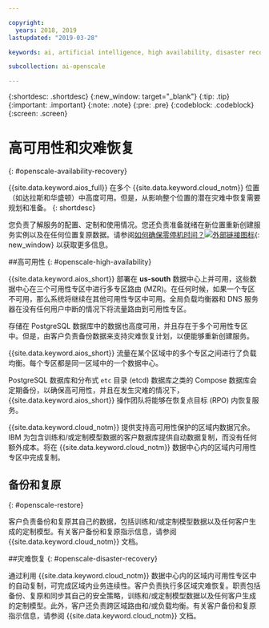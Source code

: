 ```yaml
---

copyright:
  years: 2018, 2019
lastupdated: "2019-03-28"

keywords: ai, artificial intelligence, high availability, disaster recovery, recovery, load-balancing, postgres

subcollection: ai-openscale

---
```


{:shortdesc: .shortdesc}
{:new_window: target="_blank"}
{:tip: .tip}
{:important: .important}
{:note: .note}
{:pre: .pre}
{:codeblock: .codeblock}
{:screen: .screen}

# 高可用性和灾难恢复
{: #openscale-availability-recovery}

{{site.data.keyword.aios_full}} 在多个 {{site.data.keyword.cloud_notm}} 位置（如达拉斯和华盛顿）中高度可用。但是，从影响整个位置的潜在灾难中恢复需要规划和准备。
{: shortdesc}

您负责了解服务的配置、定制和使用情况。您还负责准备就绪在新位置重新创建服务实例以及在任何位置复原数据。请参阅[如何确保零停机时间？![外部链接图标](../../icons/launch-glyph.svg "外部链接图标")](/docs/overview?topic=overview-zero-downtime#zero-downtime){: new_window} 以获取更多信息。

##高可用性 
{: #openscale-high-availability}

{{site.data.keyword.aios_short}} 部署在 **us-south** 数据中心上并可用，这些数据中心在三个可用性专区中进行多专区路由 (MZR)。在任何时候，如果一个专区不可用，那么系统将继续在其他可用性专区中可用。全局负载均衡器和 DNS 服务器在没有任何用户中断的情况下将流量路由到可用性专区。

存储在 PostgreSQL 数据库中的数据也高度可用，并且存在于多个可用性专区中。但是，由客户负责备份数据来支持灾难恢复计划，以便能够重新创建服务。

{{site.data.keyword.aios_short}} 流量在某个区域中的多个专区之间进行了负载均衡。每个专区都是同一区域中的一个数据中心。 

PostgreSQL 数据库和分布式 <code>etc</code> 目录 (etcd) 数据库之类的 Compose 数据库会定期备份，以确保高可用性，并且在发生灾难的情况下，{{site.data.keyword.aios_short}} 操作团队将能够在恢复点目标 (RPO) 内恢复服务。
 
{{site.data.keyword.cloud_notm}} 提供支持高可用性保护的区域内数据冗余。IBM 为包含训练和/或定制模型数据的客户数据库提供自动数据复制，而没有任何额外成本。将在 {{site.data.keyword.cloud_notm}} 数据中心内的区域内可用性专区中完成复制。
 
## 备份和复原
{: #openscale-restore}

客户负责备份和复原其自己的数据，包括训练和/或定制模型数据以及任何客户生成的定制模型。有关客户备份和复原指示信息，请参阅 {{site.data.keyword.cloud_notm}} 文档。
 
##灾难恢复
{: #openscale-disaster-recovery}

通过利用 {{site.data.keyword.cloud_notm}} 数据中心内的区域内可用性专区中的自动复制，可完成区域内业务连续性。客户负责执行多区域灾难恢复。职责包括备份、复原和同步其自己的安全策略，训练和/或定制模型数据以及任何客户生成的定制模型。此外，客户还负责跨区域路由和/或负载均衡。有关客户备份和复原指示信息，请参阅 {{site.data.keyword.cloud_notm}} 文档。
